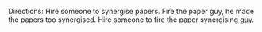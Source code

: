Directions:
  Hire someone to synergise papers.
  Fire the paper guy, he made the papers too synergised.
  Hire someone to fire the paper synergising guy.
